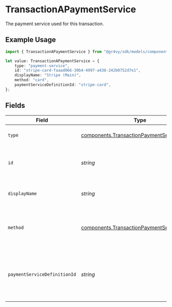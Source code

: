 # TransactionAPaymentService

The payment service used for this transaction.

## Example Usage

```typescript
import { TransactionAPaymentService } from "@gr4vy/sdk/models/components";

let value: TransactionAPaymentService = {
    type: "payment-service",
    id: "stripe-card-faaad066-30b4-4997-a438-242b0752d7e1",
    displayName: "Stripe (Main)",
    method: "card",
    paymentServiceDefinitionId: "stripe-card",
};
```

## Fields

| Field                                                                                                    | Type                                                                                                     | Required                                                                                                 | Description                                                                                              | Example                                                                                                  |
| -------------------------------------------------------------------------------------------------------- | -------------------------------------------------------------------------------------------------------- | -------------------------------------------------------------------------------------------------------- | -------------------------------------------------------------------------------------------------------- | -------------------------------------------------------------------------------------------------------- |
| `type`                                                                                                   | [components.TransactionPaymentServiceType](../../models/components/transactionpaymentservicetype.md)     | :heavy_minus_sign:                                                                                       | The type of this resource.                                                                               | payment-service                                                                                          |
| `id`                                                                                                     | *string*                                                                                                 | :heavy_minus_sign:                                                                                       | The ID of this payment service.                                                                          | stripe-card-faaad066-30b4-4997-a438-242b0752d7e1                                                         |
| `displayName`                                                                                            | *string*                                                                                                 | :heavy_minus_sign:                                                                                       | The custom name set for this service.                                                                    | Stripe (Main)                                                                                            |
| `method`                                                                                                 | [components.TransactionPaymentServiceMethod](../../models/components/transactionpaymentservicemethod.md) | :heavy_minus_sign:                                                                                       | The payment method that this services handles.                                                           | card                                                                                                     |
| `paymentServiceDefinitionId`                                                                             | *string*                                                                                                 | :heavy_minus_sign:                                                                                       | The ID of the payment service definition used to create this service.<br/>                               | stripe-card                                                                                              |